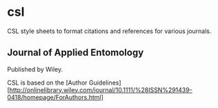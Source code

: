 csl
===

CSL style sheets to format citations and references for various journals.

Journal of Applied Entomology
---
Published by Wiley.

CSL is based on the [Author Guidelines][http://onlinelibrary.wiley.com/journal/10.1111/%28ISSN%291439-0418/homepage/ForAuthors.html]



